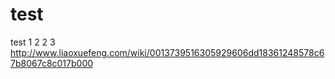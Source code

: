 # test
test
1
2
2
3
http://www.liaoxuefeng.com/wiki/0013739516305929606dd18361248578c67b8067c8c017b000
